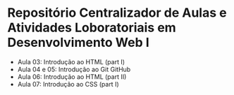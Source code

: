 # Repositório Centralizador de Aulas e Atividades Loboratoriais em Desenvolvimento Web I
- Aula 03: Introdução ao HTML (part I)
- Aula 04 e 05: Introdução ao Git GitHub
- Aula 06: Introdução ao HTML (part II)
- Aula 07: Introdução ao CSS (part I)
